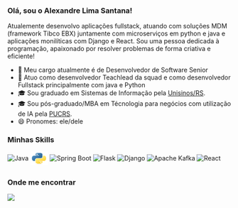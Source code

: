 ### Olá, sou o Alexandre Lima Santana!
Atualemente desenvolvo aplicações fullstack, atuando com soluções MDM (framework Tibco EBX) juntamente com microserviços em python e java e aplicações monilíticas com
Django e React.
Sou uma pessoa dedicada à programação, apaixonado por resolver problemas de forma criativa e eficiente!

- 💼 Meu cargo atualmente é de Desenvolvedor de Software Senior
- 🌱 Atuo como desenvolvedor Teachlead da squad e como desenvolvedor Fullstack principalmente com java e Python
- 🎓 Sou graduado em Sistemas de Informação pela <a href="https://www.unisinos.br/">Unisinos/RS</a>.
- 🎓 Sou pós-graduado/MBA em Técnologia para negócios com utilização de IA pela <a href="https://www.pucrs.br/">PUCRS</a>.
- 😄 Pronomes: ele/dele

<h3>Minhas Skills</h3>
<div style="display: inline_block">
  <img align="center" alt="Java" height="30" width="40" src="https://raw.githubusercontent.com/jmnote/z-icons/master/svg/java.svg">
  <img align="center" alt="Python" height="30" width="40" src="https://raw.githubusercontent.com/devicons/devicon/master/icons/python/python-original.svg">
  <img align="center" alt="Spring Boot" height="30" width="130" src="https://img.shields.io/badge/SpringBoot-6DB33F?style=flat-square&logo=Spring&logoColor=white">
  <img align="center" alt="Flask" height="30" width="100" src="https://img.shields.io/badge/flask-%23000.svg?style=for-the-badge&logo=flask&logoColor=white">
  <img align="center" alt="Django" height="30" width="100" src="https://img.shields.io/badge/django-%23092E20.svg?style=for-the-badge&logo=django&logoColor=white">
  <img align="center" alt="Apache Kafka" height="30" width="130" src="https://img.shields.io/badge/Apache%20Kafka-000?style=for-the-badge&logo=apachekafka">
  <img align="center" alt="React" height="30" width="100" src="https://img.shields.io/badge/react-%2320232a.svg?style=for-the-badge&logo=react&logoColor=%2361DAFB">
<!--  Fonte: https://github.com/Ileriayo/markdown-badges -->
</div>

  
  ##
  <h3>Onde me encontrar</h3>
<div> 
<!--   <a href="https://www.youtube.com/channel/UC_-uuuZbY0AAt9CViNzvc-Q" target="_blank"><img src="https://img.shields.io/badge/YouTube-FF0000?style=for-the-badge&logo=youtube&logoColor=white" target="_blank"></a>
  <a href="https://instagram.com/rafaballerini" target="_blank"><img src="https://img.shields.io/badge/-Instagram-%23E4405F?style=for-the-badge&logo=instagram&logoColor=white" target="_blank"></a>
 	<a href="https://www.twitch.tv/rafaballerinii" target="_blank"><img src="https://img.shields.io/badge/Twitch-9146FF?style=for-the-badge&logo=twitch&logoColor=white" target="_blank"></a>
 <a href="https://discord.gg/wagxzStdcR" target="_blank"><img src="https://img.shields.io/badge/Discord-7289DA?style=for-the-badge&logo=discord&logoColor=white" target="_blank"></a> 
  <a href = "mailto:contatorafaballerini@gmail.com"><img src="https://img.shields.io/badge/-Gmail-%23333?style=for-the-badge&logo=gmail&logoColor=white" target="_blank"></a> -->
  <a href="https://www.linkedin.com/in/alexandrelsantana/" target="_blank"><img src="https://img.shields.io/badge/-LinkedIn-%230077B5?style=for-the-badge&logo=linkedin&logoColor=white" target="_blank"></a> 
  
</div>

<!--
<div align="center">
  <h3><b>📍 Profile Visitor Count</b></h3>
</div>
<p align="center">
  <img
    src="https://profile-counter.glitch.me/alexandrelsantana/count.svg"
    alt="Ilustração do número de visitantes no perfil"
  />
</p>
-->
